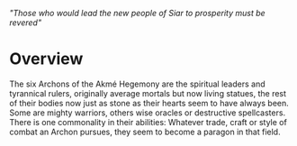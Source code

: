 *"Those who would lead the new people of Siar to prosperity must be revered"*
# Overview
The six Archons of the Akmé Hegemony are the spiritual leaders and tyrannical rulers, originally average mortals but now living statues, the rest of their bodies now just as stone as their hearts seem to have always been. Some are mighty warriors, others wise oracles or destructive spellcasters. There is one commonality in their abilities: Whatever trade, craft or style of combat an Archon pursues, they seem to become a paragon in that field.